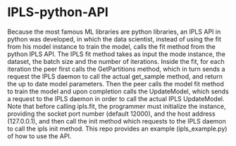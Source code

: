 # IPLS-python-API

Because the most famous ML libraries are python libraries, an IPLS API in python was developed, in which the data scientist, instead of using the fit 
from his model instance to train the model, calls the fit method from the python IPLS API. The IPLS fit method takes as input the mode instance, the dataset,
the batch size and the number of iterations. Inside the fit, for each iteration the peer first calls the GetPartitions method, which in turn sends a request the
IPLS daemon to call the actual get_sample method, and return the up to date model parameters. Then the peer calls the model fit method to train the model and
upon completion calls the UpdateModel, which sends a request to the IPLS daemon in order to call the actual IPLS UpdateModel. Note that before
calling ipls.fit, the programmer must initialize the instance, providing the socket port number (default 12000), and the host address (127.0.0.1), 
and then call the init method which requests to the IPLS daemon to call the ipls init method. This repo provides an example (ipls_example.py) of how to use the API.
